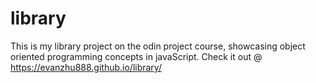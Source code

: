 # library
This is my library project on the odin project course, showcasing object oriented programming concepts in javaScript. Check it out @ https://evanzhu888.github.io/library/